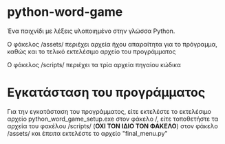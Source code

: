 # python-word-game
Ένα παιχνίδι με λέξεις υλοποιημένο στην γλώσσα Python.

Ο φάκελος /assets/ περιέχει αρχεία ήχου απαραίτητα για το πρόγραμμα, καθώς και το τελικό εκτελέσιμο αρχείο του προγράμματος

Ο φάκελος /scripts/ περιέχει τα τρία αρχεία πηγαίου κώδικα

# Εγκατάσταση του προγράμματος
Για την εγκατάσταση του προγράμματος, είτε εκτελέστε το εκτελέσιμο αρχείο python_word_game_setup.exe στον φάκελο /, είτε τοποθετήστε τα αρχεία του φακέλου /scripts/ (**ΟΧΙ ΤΟΝ ΙΔΙΟ ΤΟΝ ΦΑΚΕΛΟ**) στον φάκελο /assets/ και έπειτα εκτελέστε το αρχείο "final_menu.py"
